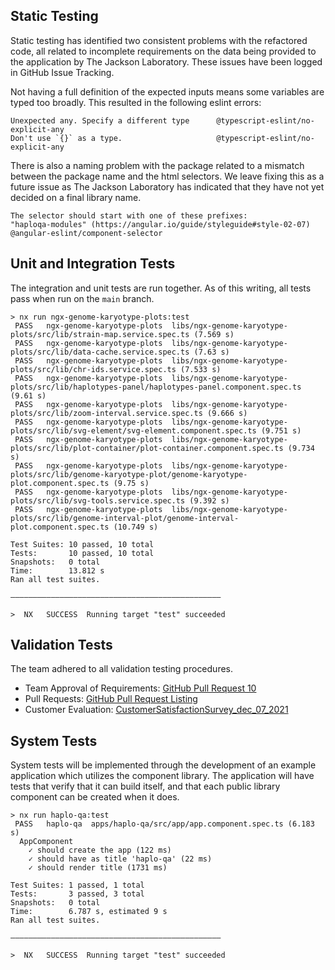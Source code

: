 ## Static Testing
Static testing has identified two consistent problems with the refactored code, all related to incomplete requirements
on the data being provided to the application by The Jackson Laboratory. These issues have been logged in
GitHub Issue Tracking.

Not having a full definition of the expected inputs means some variables are typed too broadly. This resulted in the 
following eslint errors:
```
Unexpected any. Specify a different type      @typescript-eslint/no-explicit-any
Don't use `{}` as a type.                     @typescript-eslint/no-explicit-any
```

There is also a naming problem with the package related to a mismatch between the package name and the html selectors.
We leave fixing this as a future issue as The Jackson Laboratory has indicated that they have not yet decided on a final
library name.
```
The selector should start with one of these prefixes: 
"haploqa-modules" (https://angular.io/guide/styleguide#style-02-07) @angular-eslint/component-selector
```

## Unit and Integration Tests
The integration and unit tests are run together. As of this writing, all tests pass when run on the `main` branch.
```
> nx run ngx-genome-karyotype-plots:test 
 PASS   ngx-genome-karyotype-plots  libs/ngx-genome-karyotype-plots/src/lib/strain-map.service.spec.ts (7.569 s)
 PASS   ngx-genome-karyotype-plots  libs/ngx-genome-karyotype-plots/src/lib/data-cache.service.spec.ts (7.63 s)
 PASS   ngx-genome-karyotype-plots  libs/ngx-genome-karyotype-plots/src/lib/chr-ids.service.spec.ts (7.533 s)
 PASS   ngx-genome-karyotype-plots  libs/ngx-genome-karyotype-plots/src/lib/haplotypes-panel/haplotypes-panel.component.spec.ts (9.61 s)
 PASS   ngx-genome-karyotype-plots  libs/ngx-genome-karyotype-plots/src/lib/zoom-interval.service.spec.ts (9.666 s)
 PASS   ngx-genome-karyotype-plots  libs/ngx-genome-karyotype-plots/src/lib/svg-element/svg-element.component.spec.ts (9.751 s)
 PASS   ngx-genome-karyotype-plots  libs/ngx-genome-karyotype-plots/src/lib/plot-container/plot-container.component.spec.ts (9.734 s)
 PASS   ngx-genome-karyotype-plots  libs/ngx-genome-karyotype-plots/src/lib/genome-karyotype-plot/genome-karyotype-plot.component.spec.ts (9.75 s)
 PASS   ngx-genome-karyotype-plots  libs/ngx-genome-karyotype-plots/src/lib/svg-tools.service.spec.ts (9.392 s)
 PASS   ngx-genome-karyotype-plots  libs/ngx-genome-karyotype-plots/src/lib/genome-interval-plot/genome-interval-plot.component.spec.ts (10.749 s)

Test Suites: 10 passed, 10 total
Tests:       10 passed, 10 total
Snapshots:   0 total
Time:        13.812 s
Ran all test suites.

———————————————————————————————————————————————

>  NX   SUCCESS  Running target "test" succeeded
```

## Validation Tests
The team adhered to all validation testing procedures.

- Team Approval of Requirements: [GitHub Pull Request 10](https://github.com/bergsalex/roux-cs5500-haploqa/pull/10)
- Pull Requests: [GitHub Pull Request Listing](https://github.com/bergsalex/roux-cs5500-haploqa/pulls?q=is%3Apr)
- Customer Evaluation: [CustomerSatisfactionSurvey_dec_07_2021](/docs/CustomerSatisfactionSurvey_dec_07_2021.md)


## System Tests
System tests will be implemented through the development of an example application which utilizes
the component library. The application will have tests that verify that it can build itself, and
that each public library component can be created when it does.

```
> nx run haplo-qa:test 
 PASS   haplo-qa  apps/haplo-qa/src/app/app.component.spec.ts (6.183 s)
  AppComponent
    ✓ should create the app (122 ms)
    ✓ should have as title 'haplo-qa' (22 ms)
    ✓ should render title (1731 ms)

Test Suites: 1 passed, 1 total
Tests:       3 passed, 3 total
Snapshots:   0 total
Time:        6.787 s, estimated 9 s
Ran all test suites.

———————————————————————————————————————————————

>  NX   SUCCESS  Running target "test" succeeded
```
